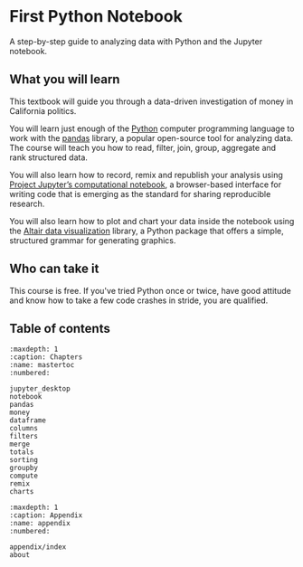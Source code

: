 ```{include} _templates/nav.html
```

# First Python Notebook

A step-by-step guide to analyzing data with Python and the Jupyter notebook.

## What you will learn

This textbook will guide you through a data-driven investigation of money in California politics.

You will learn just enough of the [Python](https://www.python.org/) computer programming language to work with the [pandas](http://pandas.pydata.org/) library, a popular open-source tool for analyzing data. The course will teach you how to read, filter, join, group, aggregate and rank structured data.

You will also learn how to record, remix and republish your analysis using [Project Jupyter’s computational notebook](http://jupyter.org/), a browser-based interface for writing code that is emerging as the standard for sharing reproducible research.

You will also learn how to plot and chart your data inside the notebook using the [Altair data visualization](https://altair-viz.github.io/) library, a Python package that offers a simple, structured grammar for generating graphics.

## Who can take it

This course is free. If you've tried Python once or twice, have good attitude and know how to take a few code crashes in stride, you are qualified.

## Table of contents

```{toctree}
:maxdepth: 1
:caption: Chapters
:name: mastertoc
:numbered:

jupyter_desktop
notebook
pandas
money
dataframe
columns
filters
merge
totals
sorting
groupby
compute
remix
charts
```

```{toctree}
:maxdepth: 1
:caption: Appendix
:name: appendix
:numbered:

appendix/index
about
```
